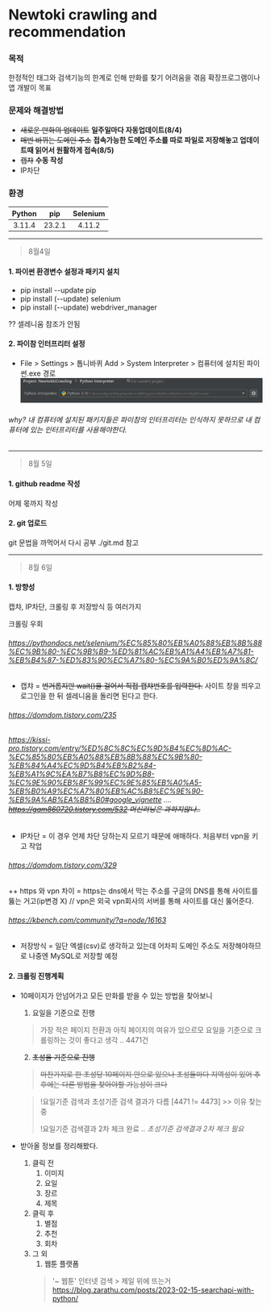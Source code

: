 Newtoki crawling and recommendation
=============

### 목적
한정적인 태그와 검색기능의 한계로 인해 만화를 찾기 어려움을 겪음
확장프로그램이나 앱 개발이 목표
### 문제와 해결방법
* ~~새로운 만화의 업데이트~~ **일주일마다 자동업데이트(8/4)**
* ~~매번 바뀌는 도메인 주소~~ **접속가능한 도메인 주소를 따로 파일로 저장해놓고 업데이트때 읽어서 원활하게 접속(8/5)**
* ~~캡챠~~ **수동 작성**
* IP차단

### 환경
|Python|pip|Selenium|
|:---:|:---:|:---:|
|3.11.4|23.2.1|4.11.2|
- - -
> 8월4일
>
#### 1. 파이썬 환경변수 설정과 패키지 설치
* pip install --update pip
* pip install (--update) selenium
* pip install (--update) webdriver_manager

?? 셀레니움 참조가 안됨

#### 2. 파이참 인터프리터 설정
* File > Settings > 톱니바퀴 Add > System Interpreter > 컴퓨터에 설치된 파이썬.exe 경로
<img src="\src\system_interpreter.png"></img>
###### why? 내 컴퓨터에 설치된 패키지들은 파이참의 인터프리터는 인식하지 못하므로 내 컴퓨터에 있는 인터프리터를 사용해야한다.

- - -
> 8월 5일
>
#### 1. github readme 작성
어제 몫까지 작성

#### 2. git 업로드
git 문법을 까먹어서 다시 공부 ./git.md 참고

- - -
> 8월 6일
>
#### 1. 방향성
캡챠, IP차단, 크롤링 후 저장방식 등 여러가지

크롤링 우회
###### https://pythondocs.net/selenium/%EC%85%80%EB%A0%88%EB%8B%88%EC%9B%80-%EC%9B%B9-%ED%81%AC%EB%A1%A4%EB%A7%81-%EB%B4%87-%ED%83%90%EC%A7%80-%EC%9A%B0%ED%9A%8C/

* 캡챠 = ~~번거롭지만 wait()을 걸어서 직접 캡챠번호를 입력한다.~~ 사이트 창을 띄우고 로그인을 한 뒤 셀레니움을 돌리면 된다고 한다.
###### https://domdom.tistory.com/235   
###### https://kissi-pro.tistory.com/entry/%ED%8C%8C%EC%9D%B4%EC%8D%AC-%EC%85%80%EB%A0%88%EB%8B%88%EC%9B%80-%EB%84%A4%EC%9D%B4%EB%B2%84-%EB%A1%9C%EA%B7%B8%EC%9D%B8-%EC%9E%90%EB%8F%99%EC%9E%85%EB%A0%A5-%EB%B0%A9%EC%A7%80%EB%AC%B8%EC%9E%90-%EB%9A%AB%EA%B8%B0#google_vignette .... ~~https://gam860720.tistory.com/532 머신러닝은 과하지않나..~~
* IP차단 = 이 경우 언제 차단 당하는지 모르기 때문에 애매하다. 처음부터 vpn을 키고 작업
###### https://domdom.tistory.com/329
++ https 와 vpn 차이 = https는 dns에서 막는 주소를 구글의 DNS를 통해 사이트를 뚫는 거고(ip변경 X) // vpn은 외국 vpn회사의 서버를 통해 사이트를 대신 뚫어준다.
###### https://kbench.com/community/?q=node/16163
* 저장방식 = 일단 엑셀(csv)로 생각하고 있는데 어차피 도메인 주소도 저장해야하므로 나중엔 MySQL로 저장할 예정

#### 2. 크롤링 진행계획
* 10페이지가 안넘어가고 모든 만화를 받을 수 있는 방법을 찾아보니
   1. 요일을 기준으로 진행
  >    
  > 가장 적은 페이지 전환과 아직 페이지의 여유가 있으르모 요일을 기준으로 크롤링하는 것이 좋다고 생각 .. 4471건
  >
   2. ~~초성을 기준으로 진행~~
  >    
  > ~~마찬가지로 한 초성당 10페이지 안으로 있으나 초성들마다 지역성이 있어 추후에는 다른 방법을 찾아야할 가능성이 크다~~

  >!요일기준 검색과 초성기준 검색 결과가 다름 [4471 != 4473] >> 이유 찾는중
  >
  >!요일기준 검색결과 2차 체크 완료 .. *초성기준 검색결과 2차 체크 필요*

* 받아올 정보를 정리해봤다.
  1. 클릭 전
     1. 이미지
     2. 요일
     3. 장르
     4. 제목    
  2. 클릭 후
     1. 별점
     2. 추천
     3. 회차
  3. 그 외
     1. 웹툰 플랫폼
     > '~ 웹툰' 인터넷 검색 > 제일 위에 뜨는거
     > https://blog.zarathu.com/posts/2023-02-15-searchapi-with-python/
